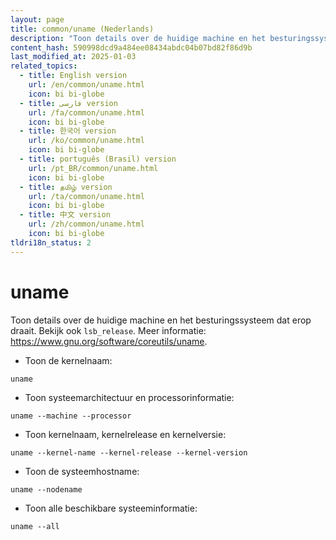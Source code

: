 ```yaml
---
layout: page
title: common/uname (Nederlands)
description: "Toon details over de huidige machine en het besturingssysteem dat erop draait."
content_hash: 590998dcd9a484ee08434abdc04b07bd82f86d9b
last_modified_at: 2025-01-03
related_topics:
  - title: English version
    url: /en/common/uname.html
    icon: bi bi-globe
  - title: فارسی version
    url: /fa/common/uname.html
    icon: bi bi-globe
  - title: 한국어 version
    url: /ko/common/uname.html
    icon: bi bi-globe
  - title: português (Brasil) version
    url: /pt_BR/common/uname.html
    icon: bi bi-globe
  - title: தமிழ் version
    url: /ta/common/uname.html
    icon: bi bi-globe
  - title: 中文 version
    url: /zh/common/uname.html
    icon: bi bi-globe
tldri18n_status: 2
---
```

# uname

Toon details over de huidige machine en het besturingssysteem dat erop draait.
Bekijk ook `lsb_release`.
Meer informatie: <https://www.gnu.org/software/coreutils/uname>.

- Toon de kernelnaam:

`uname`

- Toon systeemarchitectuur en processorinformatie:

`uname --machine --processor`

- Toon kernelnaam, kernelrelease en kernelversie:

`uname --kernel-name --kernel-release --kernel-version`

- Toon de systeemhostname:

`uname --nodename`

- Toon alle beschikbare systeeminformatie:

`uname --all`
